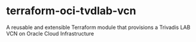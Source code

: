 # terraform-oci-tvdlab-vcn
A reusable and extensible Terraform module that provisions a Trivadis LAB VCN on Oracle Cloud Infrastructure
